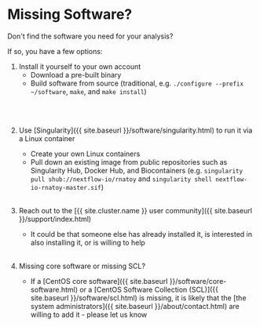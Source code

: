 # Missing Software?

Don't find the software you need for your analysis?
<!--
Did you make sure it is not in one of the [software repositories]({{ site.baseurl }}/software/software-repositories.html)?
-->
If so, you have a few options:

1. Install it yourself to your own account
   - Download a pre-built binary
   - Build software from source (traditional, e.g. `./configure --prefix ~/software`, `make`, and `make install`)
<!-- - Build software from source (using Spack, e.g. `spack list` and `spack install pango`) -->
   <br><br>

2. Use [Singularity]({{ site.baseurl }}/software/singularity.html) to run it via a Linux container
   - Create your own Linux containers
   - Pull down an existing image from public repositories such as Singularity Hub, Docker Hub, and Biocontainers (e.g. `singularity pull shub://nextflow-io/rnatoy` and `singularity shell nextflow-io-rnatoy-master.sif`)
   <br><br>
  
3. Reach out to the [{{ site.cluster.name }} user community]({{ site.baseurl }}/support/index.html)
   - It could be that someone else has already installed it,
     is interested in also installing it, or is willing to help
   <br><br>

4. Missing core software or missing SCL?
   - If a [CentOS core software]({{ site.baseurl }}/software/core-software.html) or a [CentOS Software Collection (SCL)]({{ site.baseurl }}/software/scl.html) is missing, it is likely that the [the system administrators]({{ site.baseurl }}/about/contact.html) are willing to add it - please let us know
